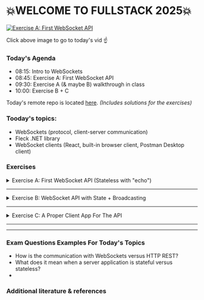# 💥WELCOME TO FULLSTACK 2025💥

[![Exercise A: First WebSocket API](https://img.youtube.com/vi/G5b1Zd367sA/0.jpg)](https://www.youtube.com/watch?v=G5b1Zd367sA)

Click above image to go to today's vid ☝️

### Today's Agenda

- 08:15: Intro to WebSockets
- 08:45: Exercise A: First WebSocket API
- 09:30: Exercise A (& maybe B) walkthrough in class
- 10:00: Exercise B + C

[//]: # (github repo link uldahlalex/fs25_5_1)
Today's remote repo is located [here](https://github.com/uldahlalex/fs25_5_1). *(Includes solutions for the exercises)*

### Tooday's topics:

- WebSockets (protocol, client-server communication)
- Fleck .NET library
- WebSocket clients (React, built-in browser client, Postman Desktop client)

### Exercises


<!-- #region ex A -->




<div>
<details>
    <summary>Exercise A: First WebSocket API (Stateless with "echo")</summary>

<div style="margin: 20px; padding: 5px; box-shadow: 10px 10px 10px black;">

#### Difficulty: ★☆☆☆☆

#### Task

Create a .NET WebSocket API with Fleck.
We aim to make the most basic WS server: "Stateless" (API doesn't retain data) and only "echos" client messages (gives
back what it receives).

![img.png](assets/pm_hello_world.png)

#### Instructions

Install "Fleck" as Nuget to a .NET Web project.

You may follow the "Example" from the README.md here:
<https://github.com/statianzo/Fleck>

*Tip: Add some logic to "stall" the application after starting the server. Otherwise, it will just stop once the end of
file is reached. You may use this snippet:*

```csharp
Console.ReadLine();
```

**How to test it works**

We need a client to use the WS API now. Use **both** ways described below to test your API (manual testing).

**First way: Use Postman Desktop's WebSocket Client:**

You can Download Postman Desktop client here (the browser version doesn't have WebSocket capability):

*Tip: You can download my Fullstack2025 Postman Workspace. You can find prepared Websocket connections + messages in "
fs_5_1"*

Upon success, you should be able to connect a client and get an echo response from the API upon sending a message:

![img](assets/pm_echo.png)

**Second way: Simple browser app using a single HTML file with JS** (observational exercise)

Open this file: <https://github.com/uldahlalex/fs25_5_1/blob/master/ExerciseASolution/client-app.html>
with your web browser.
Now go to the network tab and inspect "WS" traffic. You should be able to see messages going both ways when chatting
with the API.

![assets/browser.png](assets/browser.png)

</div>


</details>
</div>


<!-- #endregion -->

______


<!-- #region ex B -->




<details>
    <summary>
    Exercise B: WebSocket API with State + Broadcasting</summary>

<div style="margin: 20px; padding: 5px;  box-shadow: 10px 10px 10px grey;">

#### Difficulty: ★⯪☆☆☆

#### Task

When connecting to the API, it should now store the IWebSocketConnection in memory.
When a connection sends a message, loop through all connections and send the messaage to each connection.

#### Testing it

Connect 2 clients (or more) to the same sever and let one client broadcast to others:

![img](assets/broadcast.png)

</div>
</details>





<!-- #endregion -->

__________

<!-- #region ex C -->

<details>
    <summary>Exercise C: A Proper Client App For The API</summary>

<div style="margin: 20px; padding: 5px;  box-shadow: 10px 10px 10px grey;">

#### Difficulty: ★★☆☆☆


#### Task

</div>
</details>

<!-- #endregion ex C -->
_________


<!-- #region summary -->

<!-- <details>
    <summary>TL;DR of today's lesson</summary>

<div style="margin: 20px; padding: 5px;  box-shadow: 10px 10px 10px grey;">

HTTP REST Api's only provide request-response pattern in client-server. It means you cant do things such as the following:
- Broadcasting (server sending data to many clients at once)
- Keeping client connection state

That's why we have to use a diffferent protocol. Fleck is a library that allows us to establish websocket connections between clients and send messages to these.

However, WebSockets are without many of the REST conventions. 

</div>
</details> -->

<!-- #endregion ex C -->
_________


### Exam Questions Examples For Today's Topics
- How is the communication with WebSockets versus HTTP REST?
- What does it mean when a server application is stateful versus stateless?
- 

### Additional literature & references

